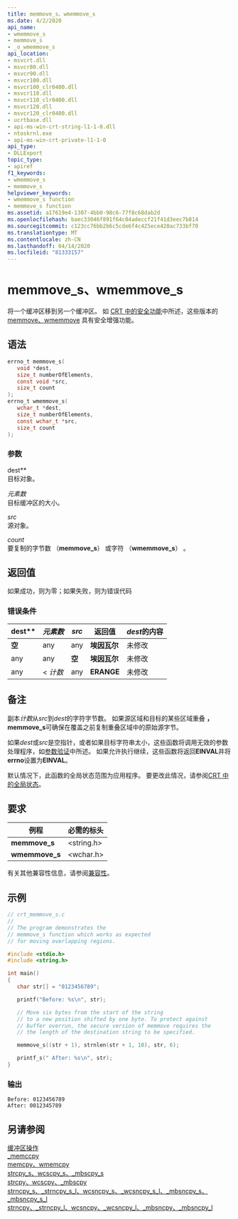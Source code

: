 ```yaml
---
title: memmove_s、wmemmove_s
ms.date: 4/2/2020
api_name:
- wmemmove_s
- memmove_s
- _o_wmemmove_s
api_location:
- msvcrt.dll
- msvcr80.dll
- msvcr90.dll
- msvcr100.dll
- msvcr100_clr0400.dll
- msvcr110.dll
- msvcr110_clr0400.dll
- msvcr120.dll
- msvcr120_clr0400.dll
- ucrtbase.dll
- api-ms-win-crt-string-l1-1-0.dll
- ntoskrnl.exe
- api-ms-win-crt-private-l1-1-0
api_type:
- DLLExport
topic_type:
- apiref
f1_keywords:
- wmemmove_s
- memmove_s
helpviewer_keywords:
- wmemmove_s function
- memmove_s function
ms.assetid: a17619e4-1307-4bb0-98c6-77f8c68dab2d
ms.openlocfilehash: baec33046f891f64c04adeccf21f41d3eec7b814
ms.sourcegitcommit: c123cc76bb2b6c5cde6f4c425ece420ac733bf70
ms.translationtype: MT
ms.contentlocale: zh-CN
ms.lasthandoff: 04/14/2020
ms.locfileid: "81333157"
---
```

# <a name="memmove_s-wmemmove_s"></a>memmove_s、wmemmove_s

将一个缓冲区移到另一个缓冲区。 如 [CRT 中的安全功能](../../c-runtime-library/security-features-in-the-crt.md)中所述，这些版本的 [memmove、wmemmove](memmove-wmemmove.md) 具有安全增强功能。

## <a name="syntax"></a>语法

```C
errno_t memmove_s(
   void *dest,
   size_t numberOfElements,
   const void *src,
   size_t count
);
errno_t wmemmove_s(
   wchar_t *dest,
   size_t numberOfElements,
   const wchar_t *src,
   size_t count
);
```

### <a name="parameters"></a>参数

dest**<br/>
目标对象。

*元素数*<br/>
目标缓冲区的大小。

*src*<br/>
源对象。

*count*<br/>
要复制的字节数 （**memmove_s**） 或字符 （**wmemmove_s**） 。

## <a name="return-value"></a>返回值

如果成功，则为零；如果失败，则为错误代码

### <a name="error-conditions"></a>错误条件

|dest**|*元素数*|*src*|返回值|*dest*的内容|
|------------|------------------------|-----------|------------------|------------------------|
|**空**|any|any|**埃因瓦尔**|未修改|
|any|any|**空**|**埃因瓦尔**|未修改|
|any|< *计数*|any|**ERANGE**|未修改|

## <a name="remarks"></a>备注

副本*计数*从*src*到*dest*的字符字节数。 如果源区域和目标的某些区域重叠 **，memmove_s**可确保在覆盖之前复制重叠区域中的原始源字节。

如果*dest*或*src*是空指针，或者如果目标字符串太小，这些函数将调用无效的参数处理程序，如[参数验证](../../c-runtime-library/parameter-validation.md)中所述。 如果允许执行继续，这些函数将返回**EINVAL**并将**errno**设置为**EINVAL**。

默认情况下，此函数的全局状态范围为应用程序。 要更改此情况，请参阅[CRT 中的全局状态](../global-state.md)。

## <a name="requirements"></a>要求

|例程|必需的标头|
|-------------|---------------------|
|**memmove_s**|\<string.h>|
|**wmemmove_s**|\<wchar.h>|

有关其他兼容性信息，请参阅[兼容性](../../c-runtime-library/compatibility.md)。

## <a name="example"></a>示例

```C
// crt_memmove_s.c
//
// The program demonstrates the
// memmove_s function which works as expected
// for moving overlapping regions.

#include <stdio.h>
#include <string.h>

int main()
{
   char str[] = "0123456789";

   printf("Before: %s\n", str);

   // Move six bytes from the start of the string
   // to a new position shifted by one byte. To protect against
   // buffer overrun, the secure version of memmove requires the
   // the length of the destination string to be specified.

   memmove_s((str + 1), strnlen(str + 1, 10), str, 6);

   printf_s(" After: %s\n", str);
}
```

### <a name="output"></a>输出

```Output
Before: 0123456789
After: 0012345789
```

## <a name="see-also"></a>另请参阅

[缓冲区操作](../../c-runtime-library/buffer-manipulation.md)<br/>
[_memccpy](memccpy.md)<br/>
[memcpy、wmemcpy](memcpy-wmemcpy.md)<br/>
[strcpy_s、wcscpy_s、_mbscpy_s](strcpy-s-wcscpy-s-mbscpy-s.md)<br/>
[strcpy、wcscpy、_mbscpy](strcpy-wcscpy-mbscpy.md)<br/>
[strncpy_s、_strncpy_s_l、wcsncpy_s、_wcsncpy_s_l、_mbsncpy_s、_mbsncpy_s_l](strncpy-s-strncpy-s-l-wcsncpy-s-wcsncpy-s-l-mbsncpy-s-mbsncpy-s-l.md)<br/>
[strncpy、_strncpy_l、wcsncpy、_wcsncpy_l、_mbsncpy、_mbsncpy_l](strncpy-strncpy-l-wcsncpy-wcsncpy-l-mbsncpy-mbsncpy-l.md)<br/>
